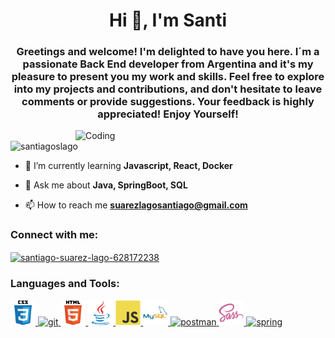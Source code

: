 <h1 align="center">Hi 👋, I'm Santi</h1>
<h3 align="center">Greetings and welcome! I'm delighted to have you here. I´m a passionate Back End developer from Argentina and it's my pleasure to present you my work and skills. Feel free to explore into my projects and contributions, and don't hesitate to leave comments or provide suggestions. Your feedback is highly appreciated! Enjoy Yourself!</h3>
<img align="right" alt="Coding" width="400" src="https://i.gifer.com/7RwF.gif">


<p align="left"> <img src="https://komarev.com/ghpvc/?username=santiagoslago&label=Profile%20views&color=0e75b6&style=flat" alt="santiagoslago" /> </p>

- 🌱 I’m currently learning **Javascript, React, Docker**

- 💬 Ask me about **Java, SpringBoot, SQL**

- 📫 How to reach me **suarezlagosantiago@gmail.com**

<h3 align="left">Connect with me:</h3>
<p align="left">
<a href="https://linkedin.com/in/santiago-suarez-lago-628172238" target="blank"><img align="center" src="https://raw.githubusercontent.com/rahuldkjain/github-profile-readme-generator/master/src/images/icons/Social/linked-in-alt.svg" alt="santiago-suarez-lago-628172238" height="30" width="40" /></a>
</p>

<h3 align="left">Languages and Tools:</h3>
<p align="left"> <a href="https://www.w3schools.com/css/" target="_blank" rel="noreferrer"> <img src="https://raw.githubusercontent.com/devicons/devicon/master/icons/css3/css3-original-wordmark.svg" alt="css3" width="40" height="40"/> </a> <a href="https://git-scm.com/" target="_blank" rel="noreferrer"> <img src="https://www.vectorlogo.zone/logos/git-scm/git-scm-icon.svg" alt="git" width="40" height="40"/> </a> <a href="https://www.w3.org/html/" target="_blank" rel="noreferrer"> <img src="https://raw.githubusercontent.com/devicons/devicon/master/icons/html5/html5-original-wordmark.svg" alt="html5" width="40" height="40"/> </a> <a href="https://www.java.com" target="_blank" rel="noreferrer"> <img src="https://raw.githubusercontent.com/devicons/devicon/master/icons/java/java-original.svg" alt="java" width="40" height="40"/> </a> <a href="https://developer.mozilla.org/en-US/docs/Web/JavaScript" target="_blank" rel="noreferrer"> <img src="https://raw.githubusercontent.com/devicons/devicon/master/icons/javascript/javascript-original.svg" alt="javascript" width="40" height="40"/> </a> <a href="https://www.mysql.com/" target="_blank" rel="noreferrer"> <img src="https://raw.githubusercontent.com/devicons/devicon/master/icons/mysql/mysql-original-wordmark.svg" alt="mysql" width="40" height="40"/> </a> <a href="https://postman.com" target="_blank" rel="noreferrer"> <img src="https://www.vectorlogo.zone/logos/getpostman/getpostman-icon.svg" alt="postman" width="40" height="40"/> </a> <a href="https://sass-lang.com" target="_blank" rel="noreferrer"> <img src="https://raw.githubusercontent.com/devicons/devicon/master/icons/sass/sass-original.svg" alt="sass" width="40" height="40"/> </a> <a href="https://spring.io/" target="_blank" rel="noreferrer"> <img src="https://www.vectorlogo.zone/logos/springio/springio-icon.svg" alt="spring" width="40" height="40"/> </a> </p>
